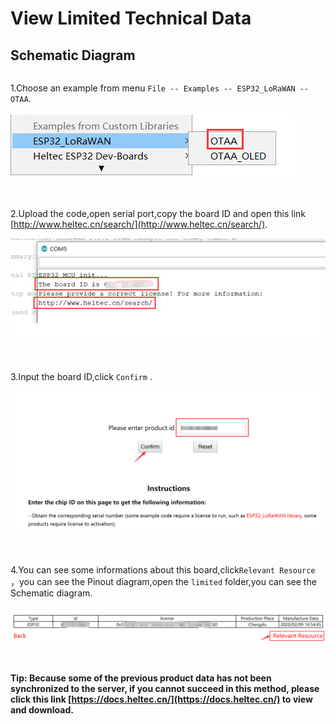 # View Limited Technical Data

## Schematic Diagram

```Tip:: Some schematic diagrams are restrictive technical data,it will become downloadable after purchase.Please refer to the following steps.

```

1.Choose an example from menu `File -- Examples -- ESP32_LoRaWAN -- OTAA`.

![](img/view_limited_technical_data/01.png)

&nbsp;

2.Upload the code,open serial port,copy the board ID and open this link  [http://www.heltec.cn/search/](http://www.heltec.cn/search/).

![](img/view_limited_technical_data/02.png)

&nbsp;

3.Input the board ID,click `Confirm` .

![](img/view_limited_technical_data/03.png)

&nbsp;

4.You can see some informations about this board,click`Relevant Resource` ，you can see the Pinout diagram,open the `limited` folder,you can see the Schematic diagram.

![](img/view_limited_technical_data/04.png)


&nbsp;

**Tip: Because some of the previous product data has not been synchronized to the server, if you cannot succeed in this method, please click this link [https://docs.heltec.cn/](https://docs.heltec.cn/) to view and download.**

